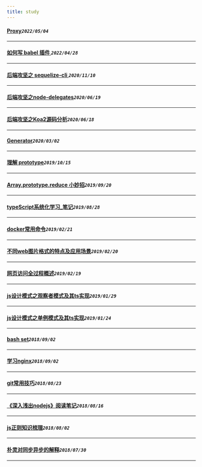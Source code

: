 ```yaml
---
title: study
---
```

 #### [Proxy](/blog/2022/0504_proxy.md)_`2022/05/04`_
*****
 #### [如何写 babel 插件  ](/blog/2022/0428_babel.md)_`2022/04/28`_
*****
 #### [后端攻坚之 sequelize-cli   ](/blog/2020/1110_sequelize_cli.md)_`2020/11/10`_
*****
 #### [后端攻坚之node-delegates](/blog/2020/0619_delegatesJs.md)_`2020/06/19`_
*****
 #### [后端攻坚之Koa2源码分析](/blog/2020/0618_koa_advantage.md)_`2020/06/18`_
*****
 #### [Generator](/blog/2020/0302_generate.md)_`2020/03/02`_
*****
 #### [理解 prototype](/blog/2019/1015_prototype.md)_`2019/10/15`_
*****
 #### [Array.prototype.reduce 小妙招](/blog/2019/0920_js_reduce.md)_`2019/09/20`_
*****
 #### [typeScript系统化学习_笔记](/blog/2019/0828_ts_note.md)_`2019/08/28`_
*****
 #### [docker常用命令](/blog/2019/0221_docker.md)_`2019/02/21`_
*****
 #### [不同web图片格式的特点及应用场景](/blog/2019/0220_imgOptimize.md)_`2019/02/20`_
*****
 #### [网页访问全过程概述](/blog/2019/0219_happenInBrowser.md)_`2019/02/19`_
*****
 #### [js设计模式之观察者模式及其ts实现](/blog/2019/0129_jsPatterns_observed.md)_`2019/01/29`_
*****
 #### [js设计模式之单例模式及其ts实现](/blog/2019/0124_jsPatterns_single.md)_`2019/01/24`_
*****
 #### [bash set](/blog/2018/0902_bashset.md)_`2018/09/02`_
*****
 #### [学习nginx](/blog/2018/0902_nginxNote.md)_`2018/09/02`_
*****
 #### [git常用技巧](/blog/2018/0823_gitSkill.md)_`2018/08/23`_
*****
 #### [《深入浅出nodejs》阅读笔记](/blog/2018/0816_nodejsStudyNote.md)_`2018/08/16`_
*****
 #### [js正则知识梳理](/blog/2018/0802_regExpCombing.md)_`2018/08/02`_
*****
 #### [朴灵对同步异步的解释](/blog/2018/0730_jsRunRule.md)_`2018/07/30`_
*****